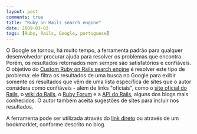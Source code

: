 ```yaml
---
layout: post
comments: true
title: "Ruby on Rails search engine"
date: 2009-03-03
tags: [Ruby, Rails, Google, portuguese]
---
```

O Google se tornou, há muito tempo, a ferramenta padrão para qualquer desenvolvedor procurar ajuda para resolver os problemas que encontra. Porém, os resultados retornados nem sempre são satisfatórios e confiáveis. O objetivo do [Custom Ruby on Rails search engine](http://www.idolhands.com/ruby-on-rails/dry-your-google-queries-with-the-custom-ruby-on-rails-search-engine/) é resolver este tipo de problema: ele filtra os resultados de uma busca no Google para exibir somente os resultados que vêm de uma lista específica de sites que o autor considera como confiáveis - além de links "oficiais", como o [site oficial do Rails](http://www.rubyonrails.org/), o [wiki do Rails](http://wiki.rubyonrails.org/), o [Ruby Forum](http://www.ruby-forum.com/) e a [API do Rails](http://api.rubyonrails.org/), alguns dos blogs mais conhecidos. O autor também aceita sugestões de sites para incluir nos resultados.

A ferramenta pode ser utilizada através do [link direto](http://www.idolhands.com/ruby-on-rails-resources/search/) ou através de um bookmarklet, conforme descrito no blog.
